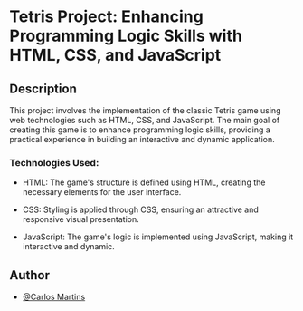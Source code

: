 
# Tetris Project: Enhancing Programming Logic Skills with HTML, CSS, and JavaScript

## Description
This project involves the implementation of the classic Tetris game using web technologies such as HTML, CSS, and JavaScript. The main goal of creating this game is to enhance programming logic skills, providing a practical experience in building an interactive and dynamic application.

### Technologies Used:

- HTML: The game's structure is defined using HTML, creating the necessary elements for the user interface.

- CSS: Styling is applied through CSS, ensuring an attractive and responsive visual presentation.

- JavaScript: The game's logic is implemented using JavaScript, making it interactive and dynamic.

## Author
- [@Carlos Martins](https://github.com/MartinsCarlos111)

